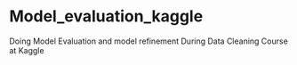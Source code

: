 # Model_evaluation_kaggle
Doing Model Evaluation and model refinement During Data Cleaning Course at Kaggle
